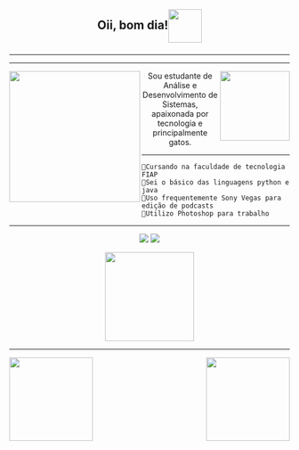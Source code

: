 <!--[![banner-git-hub.png](https://i.postimg.cc/7Yg8FrtG/banner-git-hub.png)](https://github.com/RaquelAbensur)-->

## <p align="center"> Oii, bom dia!<img align="center" height="60cm" src="https://i.postimg.cc/3RJHy3Xk/cat-bubble.gif)](https://postimg.cc/v1jKkFSy">
  </p>

___
___

<div>
  <p>
  <img height="235cm" align="left" src="https://spotify-recently-played-readme.vercel.app/api?user=21dp3xcg7ugsim6bf634s7pqi">
     <img align="right" height="125cm"  src="https://i.postimg.cc/sgNsbzKR/cat-coffe.gif)](https://postimg.cc/JsZfB99T">
    <p align="center"> 
     Sou estudante de Análise e Desenvolvimento de Sistemas, apaixonada por tecnologia e principalmente gatos.
  </p>

  ____

    🔘Cursando na faculdade de tecnologia FIAP
    🔘Sei o básico das linguagens python e java
    🔘Uso frequentemente Sony Vegas para edição de podcasts
    🔘Utilizo Photoshop para trabalho
    
  ____
  
  <!--
  [![GitHub Streak](https://github-readme-streak-stats.herokuapp.com?user=raquelabensur&theme=blood&hide_border=true&date_format=j%20M%5B%20Y%5D&border=920741&background=FFF0D4&ring=920741&fire=EF5548)](https://git.io/streak-stats)
  /a href= ""><img src= "https://img.shields.io/badge/Discord-7289DA?style=for-the-badge&logo=discord&logoColor=white"></a>
  -->
  
  <p align="center">
  <a href= "mailto:raquelabensur10@gmail"><img src= "https://img.shields.io/badge/Gmail-D14836?style=for-the-badge&logo=gmail&logoColor=white"></a>
  <a href= "https://www.linkedin.com/in/raquel-abensur-a54660210/"><img src= "https://img.shields.io/badge/LinkedIn-0077B5?style=for-the-badge&logo=linkedin&logoColor=white"></a>
  </p>
  
  <p align="center">
<img height="160cm" src="https://i.postimg.cc/Y9wBYztv/banner-cats-II.jpg)](https://postimg.cc/5HprMvYJ">
  </p>
 
  ____
  
<div>
  <p align="left">
    <a href= "https://github.com/RaquelAbensur">
    <img height="150cm" src="https://github-readme-stats.vercel.app/api?username=raquelabensur&theme=moltack&show_icons=true">
    <img height="150cm" align="right" src="https://github-readme-streak-stats.herokuapp.com?user=raquelabensur&theme=blood&hide_border=true&date_format=j%20M%5B%20Y%5D&border=920741&background=FFF0D4&ring=920741&fire=EF5548)](https://git.io/streak-stats"/>
      </p>
    </div>

